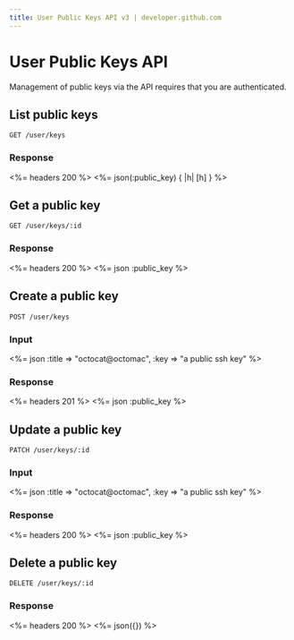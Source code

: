 ```yaml
---
title: User Public Keys API v3 | developer.github.com
---
```


# User Public Keys API
Management of public keys via the API requires that you are
authenticated.

## List public keys

    GET /user/keys

### Response

<%= headers 200 %>
<%= json(:public_key) { |h| [h] } %>

## Get a public key

    GET /user/keys/:id

### Response

<%= headers 200 %>
<%= json :public_key %>

## Create a public key

    POST /user/keys

### Input

<%= json :title => "octocat@octomac", :key => "a public ssh key" %>

### Response

<%= headers 201 %>
<%= json :public_key %>

## Update a public key

    PATCH /user/keys/:id

### Input

<%= json :title => "octocat@octomac", :key => "a public ssh key" %>

### Response

<%= headers 200 %>
<%= json :public_key %>

## Delete a public key

    DELETE /user/keys/:id

### Response

<%= headers 200 %>
<%= json({}) %>

